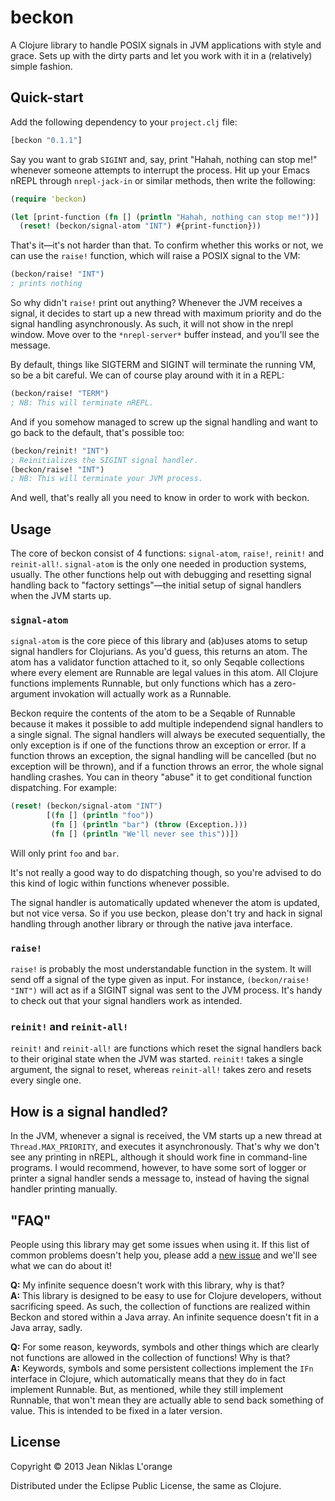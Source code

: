 # beckon

A Clojure library to handle POSIX signals in JVM applications with style and
grace. Sets up with the dirty parts and let you work with it in a (relatively)
simple fashion.

## Quick-start

Add the following dependency to your `project.clj` file:

```clj
[beckon "0.1.1"]
```

Say you want to grab `SIGINT` and, say, print "Hahah, nothing can stop me!"
whenever someone attempts to interrupt the process. Hit up your Emacs nREPL
through `nrepl-jack-in` or similar methods, then write the following:

```clj
(require 'beckon)

(let [print-function (fn [] (println "Hahah, nothing can stop me!"))]
  (reset! (beckon/signal-atom "INT") #{print-function}))
```

That's it—it's not harder than that. To confirm whether this works or not, we
can use the `raise!` function, which will raise a POSIX signal to the VM:

```clj
(beckon/raise! "INT")
; prints nothing
```

So why didn't `raise!` print out anything? Whenever the JVM receives a signal,
it decides to start up a new thread with maximum priority and do the signal
handling asynchronously. As such, it will not show in the nrepl window. Move
over to the `*nrepl-server*` buffer instead, and you'll see the message.

By default, things like SIGTERM and SIGINT will terminate the running VM, so be
a bit careful. We can of course play around with it in a REPL:

```clj
(beckon/raise! "TERM")
; NB: This will terminate nREPL.
```

And if you somehow managed to screw up the signal handling and want to go back
to the default, that's possible too:

```clj
(beckon/reinit! "INT")
; Reinitializes the SIGINT signal handler.
(beckon/raise! "INT")
; NB: This will terminate your JVM process.
```

And well, that's really all you need to know in order to work with beckon.

## Usage

The core of beckon consist of 4 functions: `signal-atom`, `raise!`, `reinit!`
and `reinit-all!`. `signal-atom` is the only one needed in production systems,
usually. The other functions help out with debugging and resetting signal
handling back to "factory settings"—the initial setup of signal handlers when
the JVM starts up.

### `signal-atom`

`signal-atom` is the core piece of this library and (ab)uses atoms to setup
signal handlers for Clojurians. As you'd guess, this returns an atom. The atom
has a validator function attached to it, so only Seqable collections where every
element are Runnable are legal values in this atom. All Clojure functions
implements Runnable, but only functions which has a zero-argument invokation
will actually work as a Runnable.

Beckon require the contents of the atom to be a Seqable of Runnable because it
makes it possible to add multiple independend signal handlers to a single
signal. The signal handlers will always be executed sequentially, the only
exception is if one of the functions throw an exception or error. If a function
throws an exception, the signal handling will be cancelled (but no exception
will be thrown), and if a function throws an error, the whole signal handling
crashes. You can in theory "abuse" it to get conditional function dispatching.
For example:

```clj
(reset! (beckon/signal-atom "INT")
        [(fn [] (println "foo"))
         (fn [] (println "bar") (throw (Exception.)))
         (fn [] (println "We'll never see this"))])
```

Will only print `foo` and `bar`.

It's not really a good way to do dispatching though, so you're advised to do
this kind of logic within functions whenever possible.

The signal handler is automatically updated whenever the atom is updated, but
not vice versa. So if you use beckon, please don't try and hack in signal
handling through another library or through the native java interface.

### `raise!`

`raise!` is probably the most understandable function in the system. It will
send off a signal of the type given as input. For instance, `(beckon/raise!
"INT")` will act as if a SIGINT signal was sent to the JVM process. It's handy
to check out that your signal handlers work as intended.

### `reinit!` and `reinit-all!`

`reinit!` and `reinit-all!` are functions which reset the signal handlers back
to their original state when the JVM was started. `reinit!` takes a single
argument, the signal to reset, whereas `reinit-all!` takes zero and resets every
single one.

## How is a signal handled?

In the JVM, whenever a signal is received, the VM starts up a new thread at
`Thread.MAX_PRIORITY`, and executes it asynchronously. That's why we don't see
any printing in nREPL, although it should work fine in command-line programs. I
would recommend, however, to have some sort of logger or printer a signal
handler sends a message to, instead of having the signal handler printing
manually.

## "FAQ"

People using this library may get some issues when using it. If this list of
common problems doesn't help you, please add a [new issue][new-issue] and we'll
see what we can do about it!

**Q:** My infinite sequence doesn't work with this library, why is that?  
**A:** This library is designed to be easy to use for Clojure developers,
  without sacrificing speed. As such, the collection of functions are realized
  within Beckon and stored within a Java array. An infinite sequence doesn't fit
  in a Java array, sadly.

**Q:** For some reason, keywords, symbols and other things which are clearly not
  functions are allowed in the collection of functions! Why is that?  
**A:** Keywords, symbols and some persistent collections implement the `IFn`
  interface in Clojure, which automatically means that they do in fact implement
  Runnable. But, as mentioned, while they still implement Runnable, that won't
  mean they are actually able to send back something of value. This is intended
  to be fixed in a later version.

[new-issue]: https://github.com/hyPiRion/beckon/issues/new "Add a new issue to Beckon"

## License

Copyright © 2013 Jean Niklas L'orange

Distributed under the Eclipse Public License, the same as Clojure.
